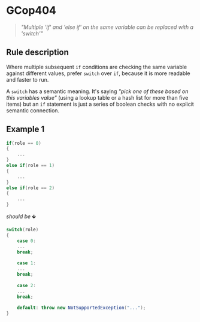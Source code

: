 ﻿# GCop404

> *"Multiple 'if' and 'else if' on the same variable can be replaced with a 'switch'"*


## Rule description
Where multiple subsequent `if` conditions are checking the same variable against different values, prefer `switch` over `if`, because it is more readable and faster to run.

A `switch` has a semantic meaning. It's saying *"pick one of these based on this variables value"* (using a lookup table or a hash list for more than five items) but an `if` statement is just a series of boolean checks with no explicit semantic connection.

## Example 1
```csharp
if(role == 0)
{
    ...
}
else if(role == 1)
{
    ...
}
else if(role == 2)
{
    ...
}
```
*should be* 🡻

```csharp
switch(role)
{
    case 0:
    ...
    break;
    
    case 1:
    ...
    break;
    
    case 2:
    ...
    break;
    
    default: throw new NotSupportedException("...");
}
```
